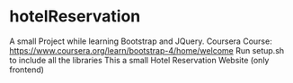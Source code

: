 # hotelReservation
A small Project while learning Bootstrap and JQuery. 
Coursera Course: https://www.coursera.org/learn/bootstrap-4/home/welcome
Run setup.sh to include all the libraries
This a small Hotel Reservation Website (only frontend)
